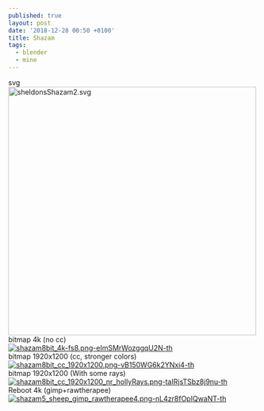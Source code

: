 ```yaml
---
published: true
layout: post
date: '2018-12-28 00:50 +0100'
title: Shazam
tags:
  - blender
  - mine
---
```

svg  
<img style="width: 500px;" src="/media/sheldonsShazam2.svg" alt="sheldonsShazam2.svg" /><br />
bitmap 4k (no cc)  
[![shazam8bit_4k-fs8.png-eImSMrWozggqU2N-th](https://images.weserv.nl/?url=https://i.imgur.com/TD3AXxJb.jpg)](https://images.weserv.nl/?url=https://i.imgur.com/TD3AXxJ.jpg)  
bitmap 1920x1200 (cc, stronger colors)  
[![shazam8bit_cc_1920x1200.png-vB150WG6k2YNxi4-th](https://images.weserv.nl/?url=https://i.imgur.com/h9Dgrhtb.jpg)](https://images.weserv.nl/?url=https://i.imgur.com/h9Dgrht.jpg)  
bitmap 1920x1200 (With some rays)  
[![shazam8bit_cc_1920x1200_nr_hollyRays.png-taIRjsTSbz8j9nu-th](https://images.weserv.nl/?url=https://i.imgur.com/cqfIsHtb.png)](https://images.weserv.nl/?url=https://i.imgur.com/cqfIsHt.png)  
Reboot 4k (gimp+rawtherapee)  
[![shazam5_sheep_gimp_rawtherapee4.png-nL4zr8fOpIQwaNT-th](https://images.weserv.nl/?url=https://i.imgur.com/vawiRc0b.jpg)](https://images.weserv.nl/?url=https://i.imgur.com/vawiRc0.jpg)
